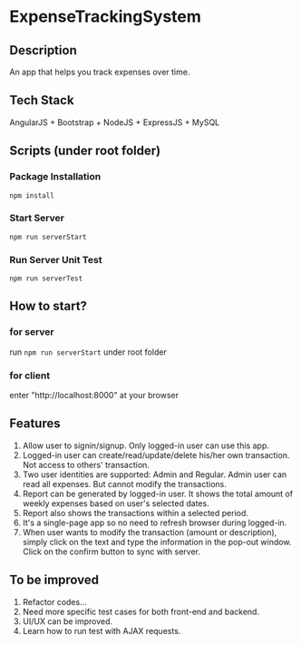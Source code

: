 # ExpenseTrackingSystem
## Description
An app that helps you track expenses over time.
## Tech Stack
AngularJS + Bootstrap + NodeJS + ExpressJS + MySQL
## Scripts (under root folder)
### Package Installation
`npm install`
### Start Server
`npm run serverStart`
### Run Server Unit Test
`npm run serverTest`
## How to start?
### for server
run `npm run serverStart` under root folder
### for client
enter "http://localhost:8000" at your browser 
## Features
1. Allow user to signin/signup. Only logged-in user can use this app.
2. Logged-in user can create/read/update/delete his/her own transaction. Not access to others' transaction.
3. Two user identities are supported: Admin and Regular. Admin user can read all expenses. But cannot modify the transactions.
4. Report can be generated by logged-in user. It shows the total amount of weekly expenses based on user's selected dates.
5. Report also shows the transactions within a selected period.
6. It's a single-page app so no need to refresh browser during logged-in.
7. When user wants to modify the transaction (amount or description), simply click on the text and type the information in the pop-out window. Click on the confirm button to sync with server.
## To be improved
1. Refactor codes...
2. Need more specific test cases for both front-end and backend.
3. UI/UX can be improved.
4. Learn how to run test with AJAX requests.
